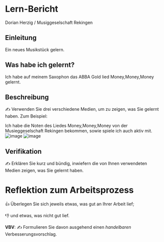 # Lern-Bericht
  Dorian Herzig / Musiggeselschaft Rekingen

## Einleitung

  Ein neues Musikstück gelern.

## Was habe ich gelernt?

Ich habe auf meinem Saxophon das ABBA Gold lied Money,Money,Money gelernt.

## Beschreibung

✍️ Verwenden Sie drei verschiedene Medien, um zu zeigen, was Sie gelernt haben. Zum Beispiel:

Ich habe die Noten des Liedes Money,Money,Money von der Musieggeselschaft Rekingen bekommen, sowie spiele ich auch aktiv mit.
![image](https://user-images.githubusercontent.com/110893245/184817479-fce8ef10-544a-4abd-ae9b-fd093aa454f7.png)
![image](https://user-images.githubusercontent.com/110893245/184817862-c995a9ce-d9fc-42e9-a550-ab18fcd88d7b.png)



## Verifikation

✍️ Erklären Sie kurz und bündig, inwiefern die von Ihnen verwendeten Medien zeigen, was Sie gelernt haben.

# Reflektion zum Arbeitsprozess

👍 Überlegen Sie sich jeweils etwas, was gut an Ihrer Arbeit lief; 

👎 und etwas, was nicht gut lief.

**VBV**: ✍️ Formulieren Sie davon ausgehend einen *handelbaren* Verbesserungsvorschlag.
